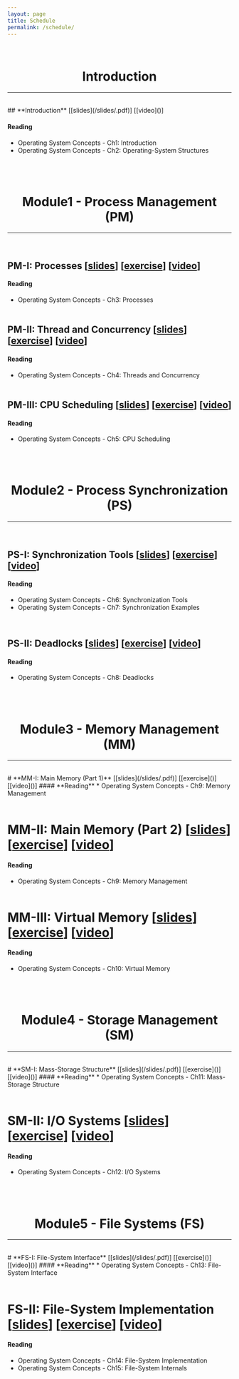 ```yaml
---
layout: page
title: Schedule
permalink: /schedule/
---
```


<br>
<center><h1><b>Introduction</b></h1></center>
<hr>
<br>
## **Introduction** [[slides](/slides/.pdf)] [[video]()]

#### **Reading**
* Operating System Concepts - Ch1: Introduction
* Operating System Concepts - Ch2: Operating-System Structures
<br><br><br><br>

<center><h1><b>Module1 - Process Management (PM)</b></h1></center>
<hr>
<br>

## **PM-I: Processes** [[slides](/slides/.pdf)] [[exercise]()] [[video]()]
#### **Reading**
* Operating System Concepts - Ch3: Processes
<br><br>

## **PM-II: Thread and Concurrency** [[slides](/slides/.pdf)] [[exercise]()] [[video]()]
#### **Reading**
* Operating System Concepts - Ch4: Threads and Concurrency
<br><br>

## **PM-III: CPU Scheduling** [[slides](/slides/.pdf)] [[exercise]()] [[video]()]
#### **Reading**
* Operating System Concepts - Ch5: CPU Scheduling
<br><br><br><br>

<center><h1><b>Module2 - Process Synchronization (PS)</b></h1></center>
<hr>
<br>

## **PS-I: Synchronization Tools** [[slides](/slides/.pdf)] [[exercise]()] [[video]()]
#### **Reading**
* Operating System Concepts - Ch6: Synchronization Tools
* Operating System Concepts - Ch7: Synchronization Examples
<br>

## **PS-II: Deadlocks** [[slides](/slides/.pdf)] [[exercise]()] [[video]()]
#### **Reading**
* Operating System Concepts - Ch8: Deadlocks
<br><br><br><br>

<center><h1><b>Module3 - Memory Management (MM)</b></h1></center>
<hr>
<br>
# **MM-I: Main Memory (Part 1)** [[slides](/slides/.pdf)] [[exercise]()] [[video]()]
#### **Reading**
* Operating System Concepts - Ch9: Memory Management
<br><br>

# **MM-II: Main Memory (Part 2)** [[slides](/slides/.pdf)] [[exercise]()] [[video]()]
#### **Reading**
* Operating System Concepts - Ch9: Memory Management
<br><br>

# **MM-III: Virtual Memory** [[slides](/slides/.pdf)] [[exercise]()] [[video]()]
#### **Reading**
* Operating System Concepts - Ch10: Virtual Memory
<br><br><br><br>

<center><h1><b>Module4 - Storage Management (SM)</b></h1></center>
<hr>
<br>
# **SM-I: Mass-Storage Structure** [[slides](/slides/.pdf)] [[exercise]()] [[video]()]
#### **Reading**
* Operating System Concepts - Ch11: Mass-Storage Structure
<br><br>

# **SM-II: I/O Systems** [[slides](/slides/.pdf)] [[exercise]()] [[video]()]
#### **Reading**
* Operating System Concepts - Ch12: I/O Systems
<br><br><br><br>

<center><h1><b>Module5 - File Systems (FS)</b></h1></center>
<hr>
<br>
# **FS-I: File-System Interface** [[slides](/slides/.pdf)] [[exercise]()] [[video]()]
#### **Reading**
* Operating System Concepts - Ch13: File-System Interface
<br><br>

# **FS-II: File-System Implementation** [[slides](/slides/.pdf)] [[exercise]()] [[video]()]
#### **Reading**
* Operating System Concepts - Ch14: File-System Implementation
* Operating System Concepts - Ch15: File-System Internals
